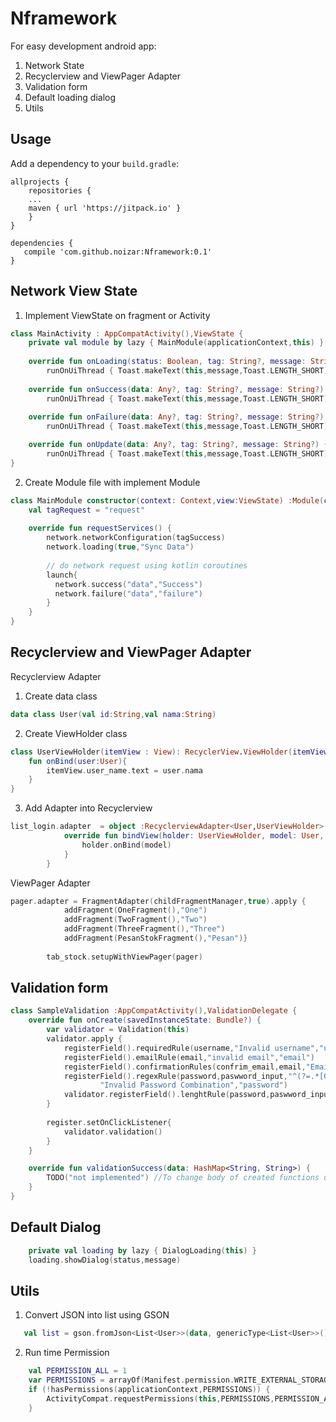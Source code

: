 # Nframework
For easy development android app:
1. Network State
2. Recyclerview and ViewPager Adapter
3. Validation form
4. Default loading dialog
5. Utils

## Usage 
Add a dependency to your `build.gradle`:
```
allprojects {
    repositories {
	...
	maven { url 'https://jitpack.io' }
    }
}
```
```
dependencies {
   compile 'com.github.noizar:Nframework:0.1'
}
```

## Network View State

1. Implement ViewState on fragment or Activity
```kotlin
class MainActivity : AppCompatActivity(),ViewState {
    private val module by lazy { MainModule(applicationContext,this) }
    
    override fun onLoading(status: Boolean, tag: String?, message: String?) {
        runOnUiThread { Toast.makeText(this,message,Toast.LENGTH_SHORT).show()}}
        
    override fun onSuccess(data: Any?, tag: String?, message: String?) {
        runOnUiThread { Toast.makeText(this,message,Toast.LENGTH_SHORT).show()}}
        
    override fun onFailure(data: Any?, tag: String?, message: String?) {
        runOnUiThread { Toast.makeText(this,message,Toast.LENGTH_SHORT).show()}}

    override fun onUpdate(data: Any?, tag: String?, message: String?) {
        runOnUiThread { Toast.makeText(this,message,Toast.LENGTH_SHORT).show()}}
}
```
2. Create Module file with implement Module
```kotlin
class MainModule constructor(context: Context,view:ViewState) :Module(context,view){
    val tagRequest = "request"
  
    override fun requestServices() {
        network.networkConfiguration(tagSuccess)
        network.loading(true,"Sync Data")
        
        // do network request using kotlin coroutines
        launch{
          network.success("data","Success")
          network.failure("data","failure")
        }
    }
}
```

## Recyclerview and ViewPager Adapter
Recyclerview Adapter <br/>
1. Create data class
```kotlin
data class User(val id:String,val nama:String)
```
2. Create ViewHolder class
```kotlin
class UserViewHolder(itemView : View): RecyclerView.ViewHolder(itemView){
    fun onBind(user:User){
        itemView.user_name.text = user.nama
    }
}
```
3. Add Adapter into Recyclerview
```kotlin
list_login.adapter  = object :RecyclerviewAdapter<User,UserViewHolder>(R.layout.list_user,UserViewHolder::class.java,User::class.java,listUser){
            override fun bindView(holder: UserViewHolder, model: User, position: Int) {
                holder.onBind(model)
            }
        }
```

ViewPager Adapter
```kotlin
pager.adapter = FragmentAdapter(childFragmentManager,true).apply {
            addFragment(OneFragment(),"One")
            addFragment(TwoFragment(),"Two")
            addFragment(ThreeFragment(),"Three")
            addFragment(PesanStokFragment(),"Pesan")}
            
        tab_stock.setupWithViewPager(pager)
```

##  Validation form
```kotlin
class SampleValidation :AppCompatActivity(),ValidationDelegate {
    override fun onCreate(savedInstanceState: Bundle?) {
        var validator = Validation(this)
        validator.apply {
            registerField().requiredRule(username,"Invalid username","username")
            registerField().emailRule(email,"invalid email","email")
            registerField().confirmationRules(confrim_email,email,"Email not macth","confrim")
            registerField().regexRule(password,paswword_input,"^(?=.*[0-9])",
                    "Invalid Password Combination","password")
            validator.registerField().lenghtRule(password,paswword_input,4,5,"Invalid Lenght","password")
        }
        
        register.setOnClickListener{
            validator.validation()
        }
    }

    override fun validationSuccess(data: HashMap<String, String>) {
        TODO("not implemented") //To change body of created functions use File | Settings | File Templates.
    }
}
```

## Default Dialog
```kotlin
    private val loading by lazy { DialogLoading(this) }
    loading.showDialog(status,message)
```

## Utils
1. Convert JSON into list using GSON
```kotlin
   val list = gson.fromJson<List<User>>(data, genericType<List<User>>())
```
2. Run time Permission
```kotlin
    val PERMISSION_ALL = 1
    var PERMISSIONS = arrayOf(Manifest.permission.WRITE_EXTERNAL_STORAGE,Manifest.permission.READ_EXTERNAL_STORAGE,Manifest.permission.CAMERA)
    if (!hasPermissions(applicationContext,PERMISSIONS)) {
        ActivityCompat.requestPermissions(this,PERMISSIONS,PERMISSION_ALL)
    }        
```








